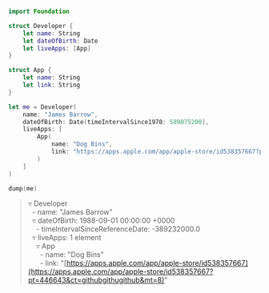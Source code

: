 ```swift
import Foundation

struct Developer {
    let name: String
    let dateOfBirth: Date
    let liveApps: [App]
}

struct App {
    let name: String
    let link: String
}

let me = Developer(
    name: "James Barrow",
    dateOfBirth: Date(timeIntervalSince1970: 589075200),
    liveApps: [
        App(
            name: "Dog Bins",
            link: "https://apps.apple.com/app/apple-store/id538357667?pt=446643&ct=githubgithugithub&mt=8"
        )
    ]
)

dump(me)
```

> ▿ Developer  
> &nbsp;&nbsp;\- name: "James Barrow"  
> &nbsp;&nbsp;▿ dateOfBirth: 1988-09-01 00:00:00 +0000  
> &nbsp;&nbsp;&nbsp;&nbsp;\- timeIntervalSinceReferenceDate: -389232000.0  
> &nbsp;&nbsp;▿ liveApps: 1 element  
> &nbsp;&nbsp;&nbsp;&nbsp;▿ App  
> &nbsp;&nbsp;&nbsp;&nbsp;&nbsp;&nbsp;\- name: "Dog Bins"  
> &nbsp;&nbsp;&nbsp;&nbsp;&nbsp;&nbsp;\- link: "[https://apps.apple.com/app/apple-store/id538357667](https://apps.apple.com/app/apple-store/id538357667?pt=446643&ct=githubgithugithub&mt=8)"  
